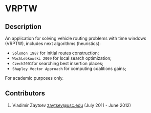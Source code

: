 VRPTW
=====


Description
-----------
An application for solving vehicle routing problems with time windows (VRPTW), includes next algorithms (heuristics):

* `Solomon 1987` for initial routes construction;
* `WochLebkowski 2009` for local search optimization;
* `Czech2001`for searching best insertion places;
* `Shapley Vector Approach` for computing coalitions gains;

For academic purposes only.


Contributors
------------
1. Vladimir Zaytsev [<zaytsev@usc.edu>](mailto:zaytsev@usc.edu) (July 2011 - June 2012)